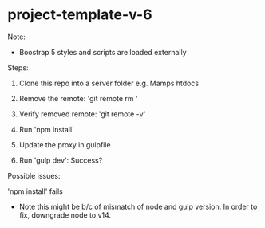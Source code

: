 # project-template-v-6

Note:

- Boostrap 5 styles and scripts are loaded externally

Steps:

1) Clone this repo into a server folder e.g. Mamps htdocs

2) Remove the remote: 'git remote rm <remote-name>'

3) Verify removed remote: 'git remote -v'

4) Run 'npm install'

5) Update the proxy in gulpfile

6) Run 'gulp dev': Success?

Possible issues:

'npm install' fails

- Note this might be b/c of mismatch of node and gulp version. In order to fix, downgrade node to v14. 

